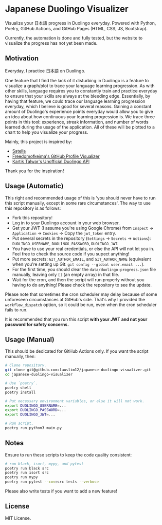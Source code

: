 # Japanese Duolingo Visualizer

Visualize your 日本語 progress in Duolingo everyday. Powered with Python, Poetry, GitHub Actions, and GitHub Pages (HTML, CSS, JS, Bootstrap).

Currently, the automation is done and fully tested, but the website to visualize the progress has not yet been made.

## Motivation

Everyday, I practice 日本語 on Duolingo.

One feature that I find the lack of it disturbing in Duolingo is a feature to visualize a graph/plot to trace your language learning progression. As with other skills, language requires you to constantly train and practice everyday to ensure that your skills are always at the bleeding edge. Essentially, by having that feature, we could trace our language learning progression everyday, which I believe is good for several reasons. Gaining a constant amount of Duolingo's experience points everyday would allow you to give an idea about how continuous your learning progression is. We trace three points in this tool: experience, streak information, and number of words learned during the usage of the application. All of these will be plotted to a chart to help you visualize your progress.

Mainly, this project is inspired by:

- [Satella](https://github.com/lauslim12/Satella)
- [Freedomofkeima's GitHub Profile Visualizer](https://github.com/freedomofkeima/github-profile-visualizer)
- [Kartik Talwar's Unofficial Duolingo API](https://github.com/KartikTalwar/Duolingo)

Thank you for the inspiration!

## Usage (Automatic)

This right and recommended usage of this is 'you should never have to run this script manually, except in some rare circumstances'. The way to use this repository is as follows:

- Fork this repository!
- Log in to your Duolingo account in your web browser.
- Get your JWT (I assume you're using Google Chrome) from `Inspect` -> `Application` -> `Cookies` -> Copy the `jwt_token` entry.
- Put several secrets in the repository (`Settings` -> `Secrets` -> `Actions`): `DUOLINGO_USERNAME`, `DUOLINGO_PASSWORD`, `DUOLINGO_JWT`.
- You have to use your real credentials, or else the API will not let you in. Feel free to check the source code if you supect anything!
- Put more secrets: `GIT_AUTHOR_EMAIL`, and `GIT_AUTHOR_NAME` (equivalent when you're setting up Git: `git config --global user.email ...`).
- For the first time, you should clear the `data/duolingo-progress.json` file manually, leaving only `[]` (an empty array) in that file.
- Wait for the cron, and then the script will run properly without you having to do anything! Please check the repository to see the update.

Please note that sometimes the cron scheduler may delay because of some unforeseen circumstances at GitHub's side. That's why I provided the `workflow_dispatch` option, so it could be run, even when the cron scheduler fails to run.

It is recommended that you run this script **with your JWT and not your password for safety concerns.**

## Usage (Manual)

This should be dedicated for GitHub Actions only. If you want the script manually, then:

```bash
# Clone repository.
git clone git@github.com:lauslim12/japanese-duolingo-visualizer.git
cd japanese-duolingo-visualizer

# Use `poetry`.
poetry shell
poetry install

# Put necessary environment variables, or else it will not work.
export DUOLINGO_USERNAME=...
export DUOLINGO_PASSWORD=...
export DUOLINGO_JWT=...

# Run script.
poetry run python3 main.py
```

## Notes

Ensure to run these scripts to keep the code quality consistent:

```bash
# run black, isort, mypy, and pytest
poetry run black src
poetry run isort src
poetry run mypy
poetry run pytest --cov=src tests --verbose
```

Please also write tests if you want to add a new feature!

## License

MIT License.

